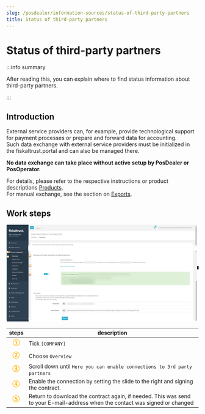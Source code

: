 ```yaml
---
slug: /posdealer/information-sources/status-of-third-party-partners
title: Status of third-party partners
---
```

# Status of third-party partners

:::info summary

After reading this, you can explain where to find status information about third-party partners.

:::

## Introduction

External service providers can, for example, provide technological support for payment processes or prepare and forward data for accounting.  
Such data exchange with external service providers must be initialized in the fiskaltrust.portal and can also be managed there.  

**No data exchange can take place without active setup by PosDealer or PosOperator.**  

For details, please refer to the respective instructions or product descriptions [Products](../buy-resell/products.md).  
For manual exchange, see the section on [Exports](../technical-operations/maintenance/exports.md).

## Work steps

![third party partner](images/5-documentation-third-party.png "third party partner")

| steps | description                                                                                                                |
|:----------------------:|-------------------------------------------------------------------------------------------------------------------------------------|
|![Number 1](images/Numbers/circle-1o.png) |Tick `[COMPANY]`  |
|![Number 2](images/Numbers/circle-2o.png) |Choose `Overview`  |
|![Number 3](images/Numbers/circle-3o.png) |Scroll down until `Here you can enable connections to 3rd party partners`  |
|![Number 4](images/Numbers/circle-4o.png) |Enable the connection by setting the slide to the right and signing the contract. |
|![Number 5](images/Numbers/circle-5o.png) |Return to download the contract again, if needed. This was send to your E-mail-address when the contact was signed or changed  |